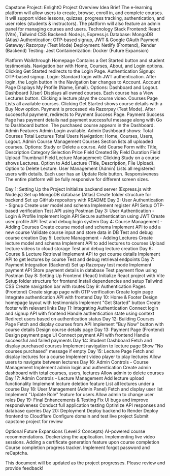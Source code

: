 Capstone Project: EnlightO 
Project Overview
Idea Brief
The e-learning platform will allow users to create, browse, enroll in, and complete courses. It will support video lessons, quizzes, progress tracking, authentication, and user roles (students & instructors). The platform will also feature an admin panel for managing courses and users.
Technology Stack
Frontend: React (Vite), Tailwind CSS
Backend: Node.js, Express.js
Database: MongoDB (Atlas)
Authentication: OTP-based signup, JWT & Google OAuth
Payment Gateway: Razorpay (Test Mode)
Deployment: Netlify (Frontend), Render (Backend)
Testing: Jest
Containerization: Docker (Future Expansion)

Platform Walkthrough
Homepage
Contains a Get Started button and student testimonials.
Navigation bar with Home, Courses, About, and Login options.
Clicking Get Started redirects to the Login Page.
Authentication
Signup: OTP-based signup.
Login: Standard login with JWT authentication.
After login, the Login button in the Navigation bar changes to Account.
Account Page
Displays My Profile (Name, Email).
Options: Dashboard and Logout.
Dashboard (User)
Displays all owned courses.
Each course has a View Lectures button.
Clicking a lecture plays the course video.
Courses Page
Lists all available courses.
Clicking Get Started shows course details with a Buy Now option.
Payment is processed via Razorpay (Test Mode).
After successful payment, redirects to Payment Success Page.
Payment Success Page has payment details nad payment successful message along with Go to Dashboard button.
The purchased course appears in the Dashboard.
Admin Features
Admin Login available.
Admin Dashboard shows:
Total Courses
Total Lectures
Total Users
Navigation: Home, Courses, Users, Logout.
Admin Course Management
Courses Section lists all uploaded courses.
Options: Study or Delete a course.
Add Course Form with:
Title, Description
Category Selection
Price Field
Created By Field
Duration Field
Upload Thumbnail Field
Lecture Management:
Clicking Study on a course shows Lectures.
Option to Add Lecture (Title, Description, File Upload).
Option to Delete Lecture.
User Management (Admin)
Lists all registered users with details.
Each user has an Update Role button.
Responsiveness
The entire platform will be fully responsive for different screen sizes.




Day 1: Setting Up the Project
Initialize backend server (Express.js with Node.js)
Set up MongoDB database (Atlas)
Create folder structure for backend
Set up GitHub repository with README
Day 2: User Authentication - Signup
Create user model and schema
Implement register API
Setup OTP-based verification
Test API using Postman
Day 3: User Authentication - Login & Profile
Implement login API
Secure authentication using JWT
Create user profile API
Test and debug login system
Day 4: Course Management - Adding Courses
Create course model and schema
Implement API to add a new course
Validate course input and store data in DB
Test and debug course creation
Day 5: Lecture Management - Adding Lectures
Create lecture model and schema
Implement API to add lectures to courses
Upload lecture videos to cloud storage
Test and debug lecture creation
Day 6: Course & Lecture Retrieval
Implement API to get course details
Implement API to get lectures by course
Test and debug retrieval endpoints
Day 7: Payment Integration (Backend)
Set up Razorpay test mode
Implement payment API
Store payment details in database
Test payment flow using Postman
Day 8: Setting Up Frontend (React)
Initialize React project with Vite
Setup folder structure for frontend
Install dependencies and setup Tailwind CSS
Create navigation bar with routes
Day 9: Authentication Pages (Frontend)
Create signup page with OTP verification
Create login page
Integrate authentication API with frontend
Day 10: Home & Footer
Design homepage layout with testimonials
Implement "Get Started" button
Create footer with relevant links
Day 11: Integrating Authentication
Connect login and signup API with frontend
Handle authentication state using context
Redirect users based on authentication status
Day 12: Building Courses Page
Fetch and display courses from API
Implement "Buy Now" button with course details
Design course details page
Day 13: Payment Page (Frontend)
Design payment page UI
Connect payment API with frontend
Handle successful and failed payments
Day 14: Student Dashboard
Fetch and display purchased courses
Implement navigation to lecture page
Show "No courses purchased" message if empty
Day 15: Lecture Page
Fetch and display lectures for a course
Implement video player to play lectures
Allow users to navigate between lectures
Day 16: Admin Controls - Course Management
Implement admin login and authentication
Create admin dashboard with total courses, users, lectures
Allow admin to delete courses
Day 17: Admin Controls - Lecture Management
Add lecture upload functionality
Implement lecture deletion feature
List all lectures under a course
Day 18: User Management (Admin Panel)
Fetch and display user list
Implement "Update Role" feature for users
Allow admin to change user roles
Day 19: Final Enhancements & Testing
Fix UI bugs and improve responsiveness
Conduct full application testing
Optimize API responses and database queries
Day 20: Deployment
Deploy backend to Render
Deploy frontend to Cloudflare
Configure domain and test live project
Submit capstone project for review

Optional Future Expansions (Level 2 Concepts)
AI-powered course recommendations.
Dockerizing the application.
Implementing live video sessions.
Adding a certificate generation feature upon course completion
Course completion progress tracker.
Implement forgot password and reCaptcha.



This document will be updated as the project progresses. Please review and provide feedback!


